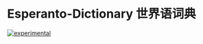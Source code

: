# Esperanto-Dictionary 世界语词典
[![experimental](http://badges.github.io/stability-badges/dist/experimental.svg)](http://github.com/badges/stability-badges)
